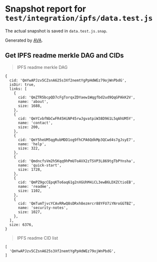 # Snapshot report for `test/integration/ipfs/data.test.js`

The actual snapshot is saved in `data.test.js.snap`.

Generated by [AVA](https://ava.li).

## Get IPFS readme merkle DAG and CIDs

> IPFS readme merkle DAG

    {
      cid: 'QmYwAPJzv5CZsnA625s3Xf2nemtYgPpHdWEz79ojWnPbdG',
      isDir: true,
      links: [
        {
          cid: 'QmZTR5bcpQD7cFgTorqxZDYaew1Wqgfbd2ud9QqGPAkK2V',
          name: 'about',
          size: 1688,
        },
        {
          cid: 'QmYCvbfNbCwFR45HiNP45rwJgvatpiW38D961L5qAhUM5Y',
          name: 'contact',
          size: 200,
        },
        {
          cid: 'QmY5heUM5qgRubMDD1og9fhCPA6QdkMp3QCwd4s7gJsyE7',
          name: 'help',
          size: 322,
        },
        {
          cid: 'QmdncfsVm2h5Kqq9hPmU7oAVX2zTSVP3L869tgTbPYnsha',
          name: 'quick-start',
          size: 1728,
        },
        {
          cid: 'QmPZ9gcCEpqKTo6aq61g2nXGUhM4iCL3ewB6LDXZCtioEB',
          name: 'readme',
          size: 1102,
        },
        {
          cid: 'QmTumTjvcYCAvRRwQ8sDRxh8ezmrcr88YFU7iYNroGGTBZ',
          name: 'security-notes',
          size: 1027,
        },
      ],
      size: 6376,
    }

> IPFS readme CID list

    [
      'QmYwAPJzv5CZsnA625s3Xf2nemtYgPpHdWEz79ojWnPbdG',
    ]
